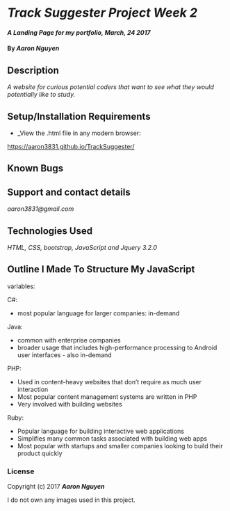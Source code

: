 # _Track Suggester Project Week 2_

#### _A Landing Page for my portfolio, March, 24 2017_

#### By _**Aaron Nguyen**_

## Description

_A website for curious potential coders that want to see what they would potentially like to study._

## Setup/Installation Requirements

* _View the .html file in any modern browser:

https://aaron3831.github.io/TrackSuggester/

## Known Bugs

## Support and contact details

_aaron3831@gmail.com_

## Technologies Used

_HTML, CSS, bootstrap, JavaScript and Jquery 3.2.0_

## Outline I Made To Structure My JavaScript

variables:

C#:
- most popular language for larger companies: in-demand

Java:
- common with enterprise companies
- broader usage that includes high-performance processing to Android user interfaces - also in-demand

PHP:
- Used in content-heavy websites that don’t require as much user interaction
- Most popular content management systems are written in PHP
- Very involved with building websites

Ruby:
- Popular language for building interactive web applications
- Simplifies many common tasks associated with building web apps
- Most popular with startups and smaller companies looking to build their product quickly

### License

Copyright (c) 2017 **_Aaron Nguyen_**

I do not own any images used in this project.
